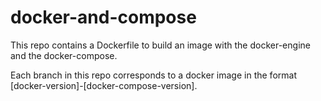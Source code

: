 # docker-and-compose

This repo contains a Dockerfile to build an image with the docker-engine and the docker-compose. 

Each branch in this repo corresponds to a docker image in the format [docker-version]-[docker-compose-version].
